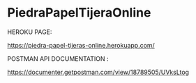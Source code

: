 # PiedraPapelTijeraOnline

HEROKU PAGE:

https://piedra-papel-tijeras-online.herokuapp.com/

POSTMAN API DOCUMENTATION : 

https://documenter.getpostman.com/view/18789505/UVksLtog
